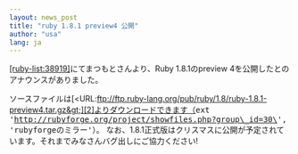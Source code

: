 ```yaml
---
layout: news_post
title: "ruby 1.8.1 preview4 公開"
author: "usa"
lang: ja
---
```


[\[ruby-list:38919\]][1]にてまつもとさんより、Ruby 1.8.1のpreview
4を公開したとのアナウンスがありました。

ソースファイルは[&lt;URL:ftp://ftp.ruby-lang.org/pub/ruby/1.8/ruby-1.8.1-preview4.tar.gz&gt;][2]よりダウンロードできます（<kbd>ext
\'http://rubyforge.org/project/showfiles.php?group\_id=30\',
\'rubyforgeのミラー\'</kbd>）。
なお、1.8.1正式版はクリスマスに公開が予定されています。それまでみなさんバグ出しにご協力ください!



[1]: http://blade.nagaokaut.ac.jp/cgi-bin/scat.rb/ruby/ruby-list/38919
[2]: ftp://ftp.ruby-lang.org/pub/ruby/1.8/ruby-1.8.1-preview4.tar.gz
